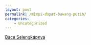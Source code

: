 ```yaml
---
layout: post
permalink: /mimpi-dapat-bawang-putih/
categories:
    - Uncategorized
---
```


[Baca Selengkapnya](/05)